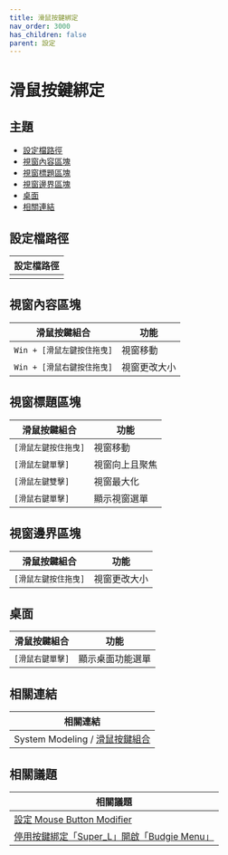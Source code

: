 ```yaml
---
title: 滑鼠按鍵綁定
nav_order: 3000
has_children: false
parent: 設定
---
```



# 滑鼠按鍵綁定


## 主題

* [設定檔路徑](#設定檔路徑)
* [視窗內容區塊](#視窗內容區塊)
* [視窗標題區塊](#視窗標題區塊)
* [視窗邊界區塊](#視窗邊界區塊)
* [桌面](#桌面)
* [相關連結](#相關連結)




## 設定檔路徑

| 設定檔路徑 |
| ----------- |
|  |


## 視窗內容區塊

| 滑鼠按鍵組合                |  功能                   |
| --------------------------- | ----------------------- |
| `Win + [滑鼠左鍵按住拖曳]`  | 視窗移動                |
| `Win + [滑鼠右鍵按住拖曳]`  | 視窗更改大小            |


## 視窗標題區塊

| 滑鼠按鍵組合                |  功能                   |
| --------------------------- | ----------------------- |
| `[滑鼠左鍵按住拖曳]`        | 視窗移動                |
| `[滑鼠左鍵單擊]`            | 視窗向上且聚焦          |
| `[滑鼠左鍵雙擊]`            | 視窗最大化              |
| `[滑鼠右鍵單擊]`            | 顯示視窗選單            |


## 視窗邊界區塊

| 滑鼠按鍵組合                |  功能                   |
| --------------------------- | ----------------------- |
| `[滑鼠左鍵按住拖曳]`        | 視窗更改大小            |


## 桌面

| 滑鼠按鍵組合                |  功能                   |
| --------------------------- | ----------------------- |
| `[滑鼠右鍵單擊]`            | 顯示桌面功能選單        |


## 相關連結

| 相關連結 |
| ------- |
| System Modeling / [滑鼠按鍵組合](https://samwhelp.github.io/system-modeling/read/zh_tw/spec-mousebind-common) |


## 相關議題

| 相關議題 |
| ------- |
| [設定 Mouse Button Modifier](https://samwhelp.github.io/note-about-budgie/read/howto/config-mouse-button-modifier.html) |
| [停用按鍵綁定「Super_L」開啟「Budgie Menu」](https://samwhelp.github.io/note-about-budgie/read/howto/disable-keybind-open-budgie-menu.html) |
